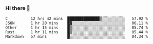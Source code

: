 ### Hi there 👋

<!--
**WShiBin/WShiBin** is a ✨ _special_ ✨ repository because its `README.md` (this file) appears on your GitHub profile.

Here are some ideas to get you started:

- 🔭 I’m currently working on ...
- 🌱 I’m currently learning ...
- 👯 I’m looking to collaborate on ...
- 🤔 I’m looking for help with ...
- 💬 Ask me about ...
- 📫 How to reach me: ...
- 😄 Pronouns: ...
- ⚡ Fun fact: ...
-->

<!--START_SECTION:waka-->
```text
C          12 hrs 42 mins  ██████████████▒░░░░░░░░░░   57.92 % 
JSON       1 hr 20 mins    █▓░░░░░░░░░░░░░░░░░░░░░░░   06.11 % 
Other      1 hr 15 mins    █▒░░░░░░░░░░░░░░░░░░░░░░░   05.74 % 
Rust       1 hr 11 mins    █▒░░░░░░░░░░░░░░░░░░░░░░░   05.44 % 
Markdown   57 mins         █░░░░░░░░░░░░░░░░░░░░░░░░   04.34 % 
```
<!--END_SECTION:waka-->
